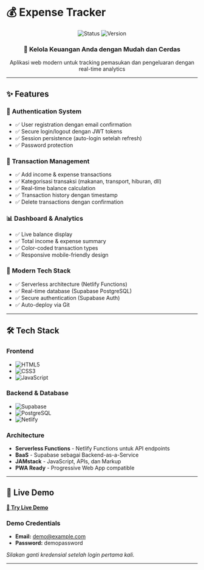 # 💰 Expense Tracker

<div align="center">
  <img src="https://img.shields.io/badge/Status-Active-brightgreen?style=for-the-badge" alt="Status">
  <img src="https://img.shields.io/badge/Version-1.0.0-blue?style=for-the-badge" alt="Version">
</div>

<div align="center">
  <h3>🎯 Kelola Keuangan Anda dengan Mudah dan Cerdas</h3>
  <p>Aplikasi web modern untuk tracking pemasukan dan pengeluaran dengan real-time analytics</p>
</div>

---

## ✨ Features

### 🔐 **Authentication System**
- ✅ User registration dengan email confirmation
- ✅ Secure login/logout dengan JWT tokens
- ✅ Session persistence (auto-login setelah refresh)
- ✅ Password protection

### 💸 **Transaction Management**
- ✅ Add income & expense transactions
- ✅ Kategorisasi transaksi (makanan, transport, hiburan, dll)
- ✅ Real-time balance calculation
- ✅ Transaction history dengan timestamp
- ✅ Delete transactions dengan confirmation

### 📊 **Dashboard & Analytics**
- ✅ Live balance display
- ✅ Total income & expense summary
- ✅ Color-coded transaction types
- ✅ Responsive mobile-friendly design

### 🚀 **Modern Tech Stack**
- ✅ Serverless architecture (Netlify Functions)
- ✅ Real-time database (Supabase PostgreSQL)
- ✅ Secure authentication (Supabase Auth)
- ✅ Auto-deploy via Git

---

## 🛠️ Tech Stack

### **Frontend**
- ![HTML5](https://img.shields.io/badge/HTML5-E34F26?style=flat-square&logo=html5&logoColor=white)
- ![CSS3](https://img.shields.io/badge/CSS3-1572B6?style=flat-square&logo=css3&logoColor=white)
- ![JavaScript](https://img.shields.io/badge/JavaScript-F7DF1E?style=flat-square&logo=javascript&logoColor=black)

### **Backend & Database**
- ![Supabase](https://img.shields.io/badge/Supabase-3ECF8E?style=flat-square&logo=supabase&logoColor=white)
- ![PostgreSQL](https://img.shields.io/badge/PostgreSQL-316192?style=flat-square&logo=postgresql&logoColor=white)
- ![Netlify](https://img.shields.io/badge/Netlify-00C7B7?style=flat-square&logo=netlify&logoColor=white)

### **Architecture**
- **Serverless Functions** - Netlify Functions untuk API endpoints
- **BaaS** - Supabase sebagai Backend-as-a-Service
- **JAMstack** - JavaScript, APIs, dan Markup
- **PWA Ready** - Progressive Web App compatible

---

## 🚀 Live Demo

**[🔗 Try Live Demo](https://exxpensettracker.netlify.app/)**

### Demo Credentials
- **Email:** demo@example.com
- **Password:** demopassword

_Silakan ganti kredensial setelah login pertama kali._

---